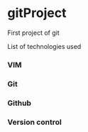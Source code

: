 # gitProject
First project of git 

List of technologies used
### VIM
### Git
### Github
### Version control


